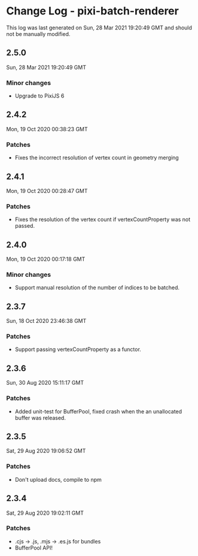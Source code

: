 # Change Log - pixi-batch-renderer

This log was last generated on Sun, 28 Mar 2021 19:20:49 GMT and should not be manually modified.

## 2.5.0
Sun, 28 Mar 2021 19:20:49 GMT

### Minor changes

- Upgrade to PixiJS 6

## 2.4.2
Mon, 19 Oct 2020 00:38:23 GMT

### Patches

- Fixes the incorrect resolution of vertex count in geometry merging

## 2.4.1
Mon, 19 Oct 2020 00:28:47 GMT

### Patches

- Fixes the resolution of the vertex count if vertexCountProperty was not passed.

## 2.4.0
Mon, 19 Oct 2020 00:17:18 GMT

### Minor changes

- Support manual resolution of the number of indices to be batched.

## 2.3.7
Sun, 18 Oct 2020 23:46:38 GMT

### Patches

- Support passing vertexCountProperty as a functor.

## 2.3.6
Sun, 30 Aug 2020 15:11:17 GMT

### Patches

- Added unit-test for BufferPool, fixed crash when the an unallocated buffer was released.

## 2.3.5
Sat, 29 Aug 2020 19:06:52 GMT

### Patches

- Don't upload docs, compile to npm

## 2.3.4
Sat, 29 Aug 2020 19:02:11 GMT

### Patches

- .cjs -> .js, .mjs -> .es.js for bundles
- BufferPool API!


